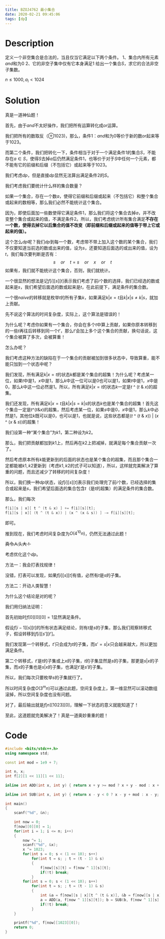```yaml
---
title: BZOJ4762 最小集合
date: 2020-02-21 09:45:06
tags: [dp]
---
```


# Description

定义一个非空集合是合法的，当且仅当它满足以下两个条件。
1、集合内所有元素$and$和为$0$
2、它的非空子集中仅有它本身满足$1$
给出一个集合$S$，求它的合法非空子集数。

$n\le 1000,a_i<1024$

<!--more-->

# Solution

真是一道神仙题！

首先，由于$and$不太好操作，我们把所有运算转化成$or$运算。

我们把所有的数取反（$\oplus 1023$)，那么，条件$1$：$and$和为$0$等价于新的数$or$起来等于$1023$。

而第二个条件，我们把转化一下，条件相当于对于一个满足条件$1$的集合$S$，不能存在$a\in S$，使得$S$去掉$a$后仍然满足条件$1$，也等价于对于$S$中任何一个元素，都不能有它的前缀和后缀（不包括它）或起来等于$1023$。

我们考虑$dp$，但是直接$dp$显然无法算出满足条件$2$的$S$。

我们考虑我们要统计什么样的集合数量？

如果一个集合，存在一个数$a$，使得它前缀和后缀或起来（不包括它）和整个集合或起来的数相等，那么我们必然不能统计这个集合。

因为，即使后面加一些数使得它满足条件$1$，那么我们将这个集合去掉$a$，并不改变整个集合或起来的值，不满足条件$2$。所以，我们考虑统计所有集合满足**不存在一个数，使得去掉它以后集合的值不改变（即前缀和后缀或起来的值等于带上它或起来的值）。**

这个怎么$dp$呢？我们$dp$到每一个数，考虑带不带上加入这个数的某个集合，我们不仅要知道当前选的数或出来的值，设为$s$，还要知道后面选的或出来的值，设为$t$，我们每次要判断是否有：
$$
s\quad or\quad t=s\quad or\quad x\quad or\quad  t
$$
如果有，我们就不能统计这个集合，否则，我们就统计。

一个很显然的想法是记$f[i][s][t]$表示我们考虑了前$i$个数的选择，我们已经选的数或起来是$s$，我们希望后面选的数或起来是$t$，在此前提下，满足条件的集合数。

一个很$naive$的转移就是枚举$t$的所有子集$k$，如果满足$k|x=t$且$k|x|s\neq k|s$，就加上贡献。

先不说这个算法的时间复杂度，实际上，这个算法是错误的！

为什么呢？考虑你如果有一个集合，你会在多个$t$中算上贡献，如果你原本转移到的一些$t$再往后转移到同一个$t'$，那么$t'$会加上多个这个集合的贡献，换句话说，这个集合被算了多次，会被算重！

怎么办呢？

我们考虑这种方法的缺陷在于一个集合的贡献被加到很多状态中，导致算重，能不能只加到一个状态中呢？

我们发现，所有满足$k|x=t$的状态$k$都是某个集合的超集！为什么呢？考虑某一位，如果$t$中是$1$，$x$中是$1$，那么$k$中这一位可以是$0$也可以是$1$，如果$t$中是$1$，$x$中是$0$，那么$k$中这一位必然是$1$。所以，所有满足$k|x=t$的状态$k$一定是$t$ ^ ($t$ & $x$)的超集。

我们还发现，所有满足$k|x=t$且$k|x|s=k|s$的状态$k$也是某个集合的超集！首先这个集合一定是$t$^($t$&$x$)的超集，然后考虑某一位，如果$s$中是$0$，$x$中是$1$，那么$k$中必然是$1$，其他位$k$既可以是$0$，也可以是$1$，也就是说，这些状态都是($t$ ^ ($t$ & $x$)) | ($x$ ^ ($x$ & $s$))的超集！

我们设第一种“某个集合”为$k1$，第二种设为$k2$。

那么，我们把贡献都加到$k1$上，然后再在$k2$上把减掉，就满足每个集合贡献一次了。

然后考虑原本所有$k$能更新到的后面的状态也是某个集合的超集，而且那个集合一定都能被$k1,k2$更新到（考虑$k1,k2$的式子可以知道），所以，这样就完美解决了算重的问题，而且还减少了转移的时间复杂度！

所以，我们换一种$dp$状态，设$f[i][s][t]$表示我们处理完了前$i$个数，已经选择的集合或起来是$s$，我们希望后面选的集合包含$t$（是$t$的超集）的满足条件的集合数。

那么，我们每次

```c++
f[i][s | x][ t ^ (t & x) ] += f[i][s][t];
f[i][s | x][ (t ^ (t & x)) | (x ^ (x & s)) ] -= f[i][s][t];
```

即可。

推到现在，我们考虑时间复杂度为$O(4^{10}n)$，仍然无法通过此题！

~~真令人头大！~~

考虑优化这个$dp$。

方法一：我会打表找规律！

没错，打表可以发现，如果$f[i][s][t]$有值，必然有$t$是$s$的子集。

方法二：开动人类智慧！

为什么这个结论是对的呢？

我们用归纳法证明：

首先初始时$f[0][0][0]=1$显然满足条件。

假设$f[i-1][s][t]$的所有状态满足结论，则有$t$是$s$的子集，那么我们观察转移式子，假设转移到$f[i][s'][t']$。

我们发现第一个转移式，$t'$只会成为$t$的子集，而$s'=s|x$只会越来越大，所以更加满足条件。

第二个转移式，$t'$是$t$的子集或上$x$的子集，$t$的子集显然是$s$的子集，那更是$s|x$的子集，而$x$的子集也是$s|x$的子集，也满足$t'$是$s'$的子集。

所以，我们每次只要枚举$s$的子集就行了。

所以时间复杂度$O(3^mn)$可以通过此题，空间复杂度上，第一维显然可以滚动数组滚掉，所以空间复杂度也没有问题。

对了，最后输出就是$f[n][1023][0]$，理解一下状态的意义就能知道了！

至此，这道题就完美解决了！真是一道奥妙重重的题！

# Code

```c++
#include <bits/stdc++.h>
using namespace std;
 
const int mod = 1e9 + 7;
 
int n, x;
int f[2][1 << 11][1 << 11];
 
inline int ADD(int x, int y) { return x + y >= mod ? x + y - mod : x + y; }
 
inline int SUB(int x, int y) { return x - y < 0 ? x - y + mod : x - y; }
 
int main()
{
    scanf("%d", &n);
     
    int now = 0;
    f[now][0][0] = 1;
    for(int i = 1; i <= n; i++)
    {
        now ^= 1;
        scanf("%d", &x);
        x ^= 1023;
        for(int s = 0; s < (1 << 10); s++)
            for(int t = s; ; t = (t - 1) & s)
            {
                f[now][s][t] = f[now ^ 1][s][t];
                if(!t) break;
            }
        for(int s = 0; s < (1 << 10); s++)
            for(int t = s; ; t = (t - 1) & s)
            {
                int &a = f[now][s | x][t ^ (t & x)], &b = f[now][s | x][(t ^ (t & x)) | (x ^ (x & s))];
                a = ADD(a, f[now ^ 1][s][t]); b = SUB(b, f[now ^ 1][s][t]);
                if(!t) break;
            }   
    }
 
    printf("%d", f[now][1023][0]);
    return 0;
}
```

